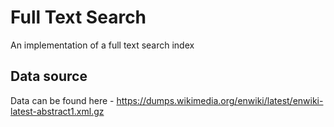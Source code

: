 # Full Text Search

An implementation of a full text search index

## Data source

Data can be found here - https://dumps.wikimedia.org/enwiki/latest/enwiki-latest-abstract1.xml.gz
